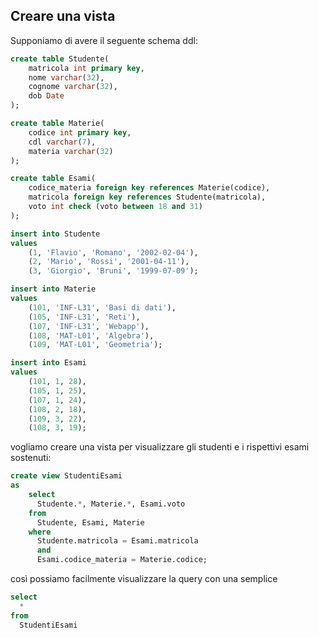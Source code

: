 ## Creare una vista
Supponiamo di avere il seguente schema ddl:

```sql
create table Studente(
	matricola int primary key,
	nome varchar(32),
	cognome varchar(32),
	dob Date
);

create table Materie(
	codice int primary key,
	cdl varchar(7),
	materia varchar(32)
);

create table Esami(
	codice_materia foreign key references Materie(codice),
	matricola foreign key references Studente(matricola),
	voto int check (voto between 18 and 31)
);

insert into Studente
values
	(1, 'Flavio', 'Romano', '2002-02-04'),
	(2, 'Mario', 'Rossi', '2001-04-11'),
	(3, 'Giorgio', 'Bruni', '1999-07-09');

insert into Materie
values
	(101, 'INF-L31', 'Basi di dati'),
	(105, 'INF-L31', 'Reti'),
	(107, 'INF-L31', 'Webapp'),
	(108, 'MAT-L01', 'Algebra'),
	(109, 'MAT-L01', 'Geometria');

insert into Esami
values
	(101, 1, 28),
	(105, 1, 25),
	(107, 1, 24),
	(108, 2, 18),
	(109, 3, 22),
	(108, 3, 19);
```

vogliamo creare una vista per visualizzare gli studenti e i rispettivi esami sostenuti:

```sql
create view StudentiEsami
as
	select
	  Studente.*, Materie.*, Esami.voto 
	from
	  Studente, Esami, Materie
	where
	  Studente.matricola = Esami.matricola
	  and
	  Esami.codice_materia = Materie.codice;
```

così possiamo facilmente visualizzare la query con una semplice 
```sql
select
  *
from
  StudentiEsami
```